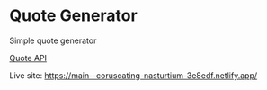 # Quote Generator

Simple quote generator

[Quote API](https://api-ninjas.com/api/quotes)

Live site: https://main--coruscating-nasturtium-3e8edf.netlify.app/

